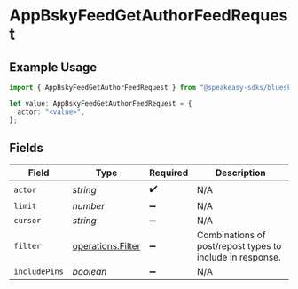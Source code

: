 # AppBskyFeedGetAuthorFeedRequest

## Example Usage

```typescript
import { AppBskyFeedGetAuthorFeedRequest } from "@speakeasy-sdks/bluesky/models/operations";

let value: AppBskyFeedGetAuthorFeedRequest = {
  actor: "<value>",
};
```

## Fields

| Field                                                     | Type                                                      | Required                                                  | Description                                               |
| --------------------------------------------------------- | --------------------------------------------------------- | --------------------------------------------------------- | --------------------------------------------------------- |
| `actor`                                                   | *string*                                                  | :heavy_check_mark:                                        | N/A                                                       |
| `limit`                                                   | *number*                                                  | :heavy_minus_sign:                                        | N/A                                                       |
| `cursor`                                                  | *string*                                                  | :heavy_minus_sign:                                        | N/A                                                       |
| `filter`                                                  | [operations.Filter](../../models/operations/filter.md)    | :heavy_minus_sign:                                        | Combinations of post/repost types to include in response. |
| `includePins`                                             | *boolean*                                                 | :heavy_minus_sign:                                        | N/A                                                       |